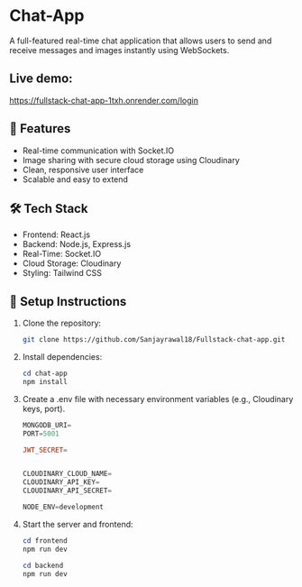 # Chat-App

A full-featured real-time chat application that allows users to send and receive messages and images instantly using WebSockets.

## Live demo:
https://fullstack-chat-app-1txh.onrender.com/login

## 🚀 Features

- Real-time communication with Socket.IO
- Image sharing with secure cloud storage using Cloudinary
- Clean, responsive user interface
- Scalable and easy to extend

## 🛠 Tech Stack

- Frontend: React.js
- Backend: Node.js, Express.js
- Real-Time: Socket.IO
- Cloud Storage: Cloudinary
- Styling: Tailwind CSS

## 🧪 Setup Instructions

1. Clone the repository:
   ```bash
   git clone https://github.com/Sanjayrawal18/Fullstack-chat-app.git
   
2. Install dependencies:

   ```powershell
   cd chat-app
   npm install

3. Create a .env file with necessary environment variables (e.g., Cloudinary keys, port).
   ```powershell
   MONGODB_URI=
   PORT=5001
   
   JWT_SECRET=
   
   
   CLOUDINARY_CLOUD_NAME=
   CLOUDINARY_API_KEY=
   CLOUDINARY_API_SECRET=

   NODE_ENV=development

5. Start the server and frontend:
   ```powershell
   cd frontend
   npm run dev

   cd backend
   npm run dev
